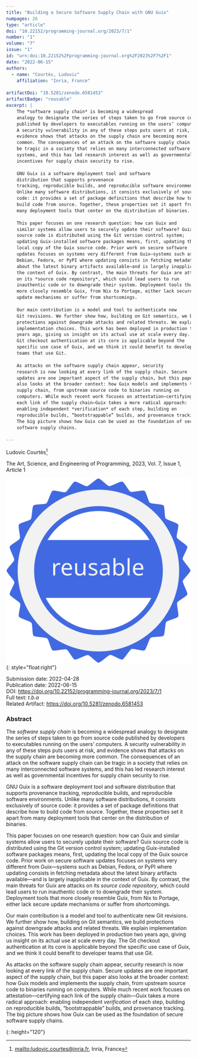 ```yaml
---
title: "Building a Secure Software Supply Chain with GNU Guix"
numpages: 26
type: "article"
doi: "10.22152/programming-journal.org/2023/7/1"
number: "1"
volume: "7"
issue: "1"
id: "urn:doi:10.22152%2Fprogramming-journal.org%2F2023%2F7%2F1"
date: "2022-06-15"
authors: 
  - name: "Courtès, Ludovic"
    affiliation: "Inria, France"

artifactDoi: "10.5281/zenodo.6581453"
artifactBadge: "reusable"
excerpt: |
    The *software supply chain* is becoming a widespread
    analogy to designate the series of steps taken to go from source code
    published by developers to executables running on the users’ computers.
    A security vulnerability in any of these steps puts users at risk, and
    evidence shows that attacks on the supply chain are becoming more
    common. The consequences of an attack on the software supply chain can
    be tragic in a society that relies on many interconnected software
    systems, and this has led research interest as well as governmental
    incentives for supply chain security to rise.
    
    GNU Guix is a software deployment tool and software
    distribution that supports provenance
    tracking, reproducible builds, and reproducible software environments.
    Unlike many software distributions, it consists exclusively of source
    code: it provides a set of package definitions that describe how to
    build code from source. Together, these properties set it apart from
    many deployment tools that center on the distribution of binaries.
    
    This paper focuses on one research question: how can Guix and
    similar systems allow users to securely update their software? Guix
    source code is distributed using the Git version control system;
    updating Guix-installed software packages means, first, updating the
    local copy of the Guix source code. Prior work on secure software
    updates focuses on systems very different from Guix—systems such as
    Debian, Fedora, or PyPI where updating consists in fetching metadata
    about the latest binary artifacts available—and is largely inapplicable in
    the context of Guix. By contrast, the main threats for Guix are attacks
    on its *source code repository*, which could lead users to run
    inauthentic code or to downgrade their system. Deployment tools that
    more closely resemble Guix, from Nix to Portage, either lack secure
    update mechanisms or suffer from shortcomings.
    
    Our main contribution is a model and tool to authenticate new
    Git revisions. We further show how, building on Git semantics, we build
    protections against downgrade attacks and related threats. We explain
    implementation choices. This work has been deployed in production two
    years ago, giving us insight on its actual use at scale every day. The
    Git checkout authentication at its core is applicable beyond the
    specific use case of Guix, and we think it could benefit to developer
    teams that use Git.
    
    As attacks on the software supply chain appear, security
    research is now looking at every link of the supply chain. Secure
    updates are one important aspect of the supply chain, but this paper
    also looks at the broader context: how Guix models and implements the
    supply chain, from upstream source code to binaries running on
    computers. While much recent work focuses on attestation—certifying
    each link of the supply chain—Guix takes a more radical approach:
    enabling independent *verification* of each step, building on
    reproducible builds, “bootstrappable” builds, and provenance tracking.
    The big picture shows how Guix can be used as the foundation of secure
    software supply chains.

---
```

Ludovic Courtès[^1]

The Art, Science, and Engineering of Programming, 2023, Vol. 7, Issue 1, Article 1

[![ae_reusable]](https://doi.org/10.5281/zenodo.6581453)
{: style="float:right"}

Submission date: 2022-04-28  
Publication date: 2022-06-15  
DOI: <https://doi.org/10.22152/programming-journal.org/2023/7/1>  
Full text: *t.b.a*  
Related Artifact: <https://doi.org/10.5281/zenodo.6581453>  


### Abstract

The *software supply chain* is becoming a widespread
analogy to designate the series of steps taken to go from source code
published by developers to executables running on the users’ computers.
A security vulnerability in any of these steps puts users at risk, and
evidence shows that attacks on the supply chain are becoming more
common. The consequences of an attack on the software supply chain can
be tragic in a society that relies on many interconnected software
systems, and this has led research interest as well as governmental
incentives for supply chain security to rise.

GNU Guix is a software deployment tool and software
distribution that supports provenance
tracking, reproducible builds, and reproducible software environments.
Unlike many software distributions, it consists exclusively of source
code: it provides a set of package definitions that describe how to
build code from source. Together, these properties set it apart from
many deployment tools that center on the distribution of binaries.

This paper focuses on one research question: how can Guix and
similar systems allow users to securely update their software? Guix
source code is distributed using the Git version control system;
updating Guix-installed software packages means, first, updating the
local copy of the Guix source code. Prior work on secure software
updates focuses on systems very different from Guix—systems such as
Debian, Fedora, or PyPI where updating consists in fetching metadata
about the latest binary artifacts available—and is largely inapplicable in
the context of Guix. By contrast, the main threats for Guix are attacks
on its *source code repository*, which could lead users to run
inauthentic code or to downgrade their system. Deployment tools that
more closely resemble Guix, from Nix to Portage, either lack secure
update mechanisms or suffer from shortcomings.

Our main contribution is a model and tool to authenticate new
Git revisions. We further show how, building on Git semantics, we build
protections against downgrade attacks and related threats. We explain
implementation choices. This work has been deployed in production two
years ago, giving us insight on its actual use at scale every day. The
Git checkout authentication at its core is applicable beyond the
specific use case of Guix, and we think it could benefit to developer
teams that use Git.

As attacks on the software supply chain appear, security
research is now looking at every link of the supply chain. Secure
updates are one important aspect of the supply chain, but this paper
also looks at the broader context: how Guix models and implements the
supply chain, from upstream source code to binaries running on
computers. While much recent work focuses on attestation—certifying
each link of the supply chain—Guix takes a more radical approach:
enabling independent *verification* of each step, building on
reproducible builds, “bootstrappable” builds, and provenance tracking.
The big picture shows how Guix can be used as the foundation of secure
software supply chains.


[^1]: <mailto:ludovic.courtes@inria.fr>, Inria, France


[ae_reusable]: /assets/images/ae_reusable.svg "Reusable Artifact Badge"
{: height="120"}
